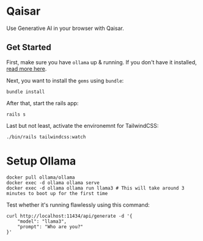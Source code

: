 # Qaisar

Use Generative AI in your browser with Qaisar.

## Get Started

First, make sure you have `ollama` up & running. If you don't have it installed, [read more here](#setup-ollama).

Next, you want to install the `gems` using `bundle`:

```
bundle install
```

After that, start the rails app:

```
rails s
```

Last but not least, activate the environemnt for TailwindCSS:

```
./bin/rails tailwindcss:watch
```

# Setup Ollama

```
docker pull ollama/ollama
docker exec -d ollama ollama serve
docker exec -d ollama ollama run llama3 # This will take around 3 minutes to boot up for the first time
```

Test whether it's running flawlessly using this command:

```
curl http://localhost:11434/api/generate -d '{
    "model": "llama3",
    "prompt": "Who are you?"
}'
```
